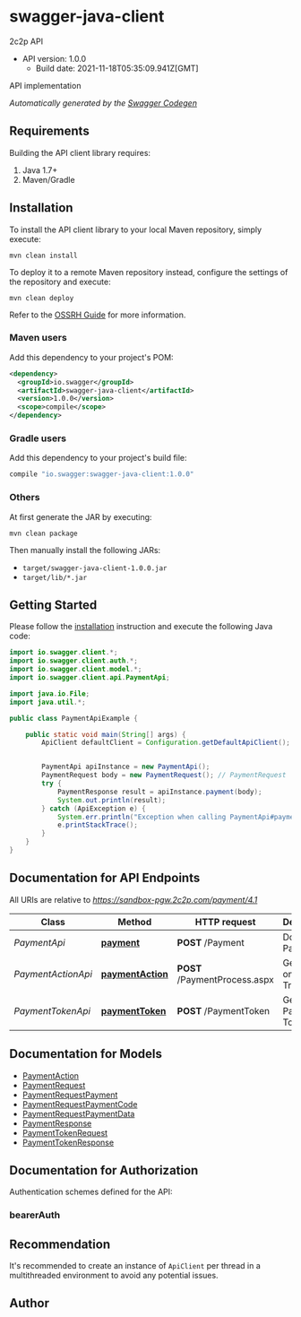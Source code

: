 # swagger-java-client

2c2p API
- API version: 1.0.0
  - Build date: 2021-11-18T05:35:09.941Z[GMT]

API implementation


*Automatically generated by the [Swagger Codegen](https://github.com/swagger-api/swagger-codegen)*


## Requirements

Building the API client library requires:
1. Java 1.7+
2. Maven/Gradle

## Installation

To install the API client library to your local Maven repository, simply execute:

```shell
mvn clean install
```

To deploy it to a remote Maven repository instead, configure the settings of the repository and execute:

```shell
mvn clean deploy
```

Refer to the [OSSRH Guide](http://central.sonatype.org/pages/ossrh-guide.html) for more information.

### Maven users

Add this dependency to your project's POM:

```xml
<dependency>
  <groupId>io.swagger</groupId>
  <artifactId>swagger-java-client</artifactId>
  <version>1.0.0</version>
  <scope>compile</scope>
</dependency>
```

### Gradle users

Add this dependency to your project's build file:

```groovy
compile "io.swagger:swagger-java-client:1.0.0"
```

### Others

At first generate the JAR by executing:

```shell
mvn clean package
```

Then manually install the following JARs:

* `target/swagger-java-client-1.0.0.jar`
* `target/lib/*.jar`

## Getting Started

Please follow the [installation](#installation) instruction and execute the following Java code:

```java
import io.swagger.client.*;
import io.swagger.client.auth.*;
import io.swagger.client.model.*;
import io.swagger.client.api.PaymentApi;

import java.io.File;
import java.util.*;

public class PaymentApiExample {

    public static void main(String[] args) {
        ApiClient defaultClient = Configuration.getDefaultApiClient();


        PaymentApi apiInstance = new PaymentApi();
        PaymentRequest body = new PaymentRequest(); // PaymentRequest | Request body
        try {
            PaymentResponse result = apiInstance.payment(body);
            System.out.println(result);
        } catch (ApiException e) {
            System.err.println("Exception when calling PaymentApi#payment");
            e.printStackTrace();
        }
    }
}
```

## Documentation for API Endpoints

All URIs are relative to *https://sandbox-pgw.2c2p.com/payment/4.1*

Class | Method | HTTP request | Description
------------ | ------------- | ------------- | -------------
*PaymentApi* | [**payment**](docs/PaymentApi.md#payment) | **POST** /Payment | Do Payment
*PaymentActionApi* | [**paymentAction**](docs/PaymentActionApi.md#paymentAction) | **POST** /PaymentProcess.aspx | Get Status on Payment Transaction
*PaymentTokenApi* | [**paymentToken**](docs/PaymentTokenApi.md#paymentToken) | **POST** /PaymentToken | Generate Payment Token

## Documentation for Models

 - [PaymentAction](docs/PaymentAction.md)
 - [PaymentRequest](docs/PaymentRequest.md)
 - [PaymentRequestPayment](docs/PaymentRequestPayment.md)
 - [PaymentRequestPaymentCode](docs/PaymentRequestPaymentCode.md)
 - [PaymentRequestPaymentData](docs/PaymentRequestPaymentData.md)
 - [PaymentResponse](docs/PaymentResponse.md)
 - [PaymentTokenRequest](docs/PaymentTokenRequest.md)
 - [PaymentTokenResponse](docs/PaymentTokenResponse.md)

## Documentation for Authorization

Authentication schemes defined for the API:
### bearerAuth



## Recommendation

It's recommended to create an instance of `ApiClient` per thread in a multithreaded environment to avoid any potential issues.

## Author


